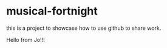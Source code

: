 # musical-fortnight

this is a project to showcase how to use github to share work.

Hello from Jo!!!